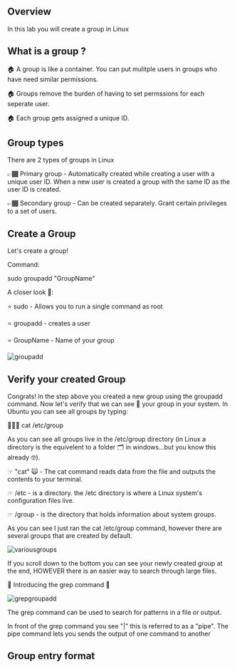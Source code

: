 ## Overview

In this lab you will create a group in Linux 

## What is a group ?



🏠 A group is like a container. You can put mulitple users in groups who have need similar  permissions.

🏠 Groups remove the burden of having to set permssions for each seperate user. 

🏠 Each group gets assigned a unique ID.

## Group types

There are 2 types of groups in Linux

👉🏾 Primary group - Automatically created while creating a user with a unique user ID. When a new user is created a group with the same ID as the user ID is created.

👉🏾 Secondary group - Can be created separately. Grant certain privileges to a set of users.


## Create a Group
Let's create a group!

Command: 

sudo groupadd "GroupName"


A closer look 👀:

⭐️ sudo - Allows you to run a single command as root

⭐️ groupadd - creates a user

⭐️ GroupName - Name of your group

![groupadd](https://user-images.githubusercontent.com/109482212/179641969-af90d302-4df9-4f66-ac92-17003038d57c.jpg)

## Verify your created Group

Congrats! In the step above you created a new group using the groupadd command. Now let's verify that we can see 👀 your group in your system. In Ubuntu you can see all groups by typing:

💁🏾‍♂️ cat /etc/group

As you can see all groups live in the /etc/group directory (in Linux a directory is the equivelent to a folder 🗂 in windows...but you know this already 🤓).


☞ "cat" 🙀 - The cat command reads data from the file and outputs the contents to your terminal.

☞ /etc - is a directory. the /etc directory is where a Linux system's configuration files live.

☞ /group - is the directory that holds information about system groups.

As you can see I just ran the cat /etc/group command, however there are several groups that are created by default.

![variousgroups](https://user-images.githubusercontent.com/109482212/179643342-a2f5d384-2d54-430b-b7a1-793ee6f5286f.jpg)

If you scroll down to the bottom you can see your newly created group at the end, HOWEVER there is an easier way to search through large files.

🎺 Introducing the grep command 🎺

![grepgroupadd](https://user-images.githubusercontent.com/109482212/179643598-06a52e4e-66a5-4356-a4b6-bcb43cc749e1.jpg)

The grep command can be used to search for patterns in a file or output.

In front of the grep command you see "|" this is referred to as a "pipe". The pipe command lets you sends the output of one command to another

## Group entry format






